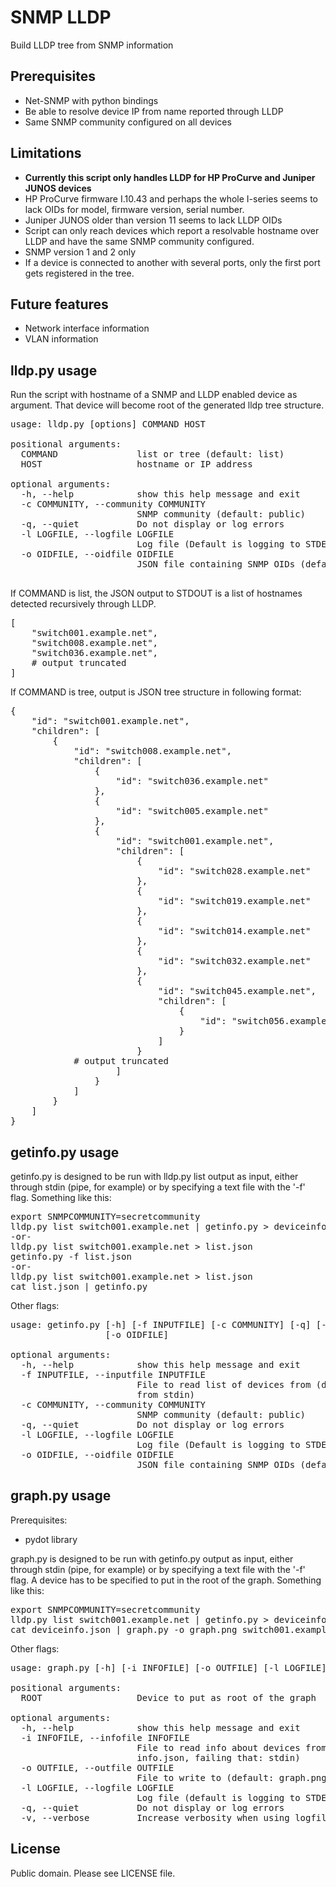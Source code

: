 SNMP LLDP
=========

Build LLDP tree from SNMP information

Prerequisites
-------------
* Net-SNMP with python bindings
* Be able to resolve device IP from name reported through LLDP
* Same SNMP community configured on all devices

Limitations
-----------
* **Currently this script only handles LLDP for HP ProCurve and Juniper JUNOS devices**
* HP ProCurve firmware I.10.43 and perhaps the whole I-series seems to lack OIDs for model, firmware version, serial number.
* Juniper JUNOS older than version 11 seems to lack LLDP OIDs
* Script can only reach devices which report a resolvable hostname over LLDP and have the same SNMP community configured.
* SNMP version 1 and 2 only
* If a device is connected to another with several ports, only the first port gets registered in the tree.

Future features
---------------
* Network interface information
* VLAN information

lldp.py usage
-------------
Run the script with hostname of a SNMP and LLDP enabled device as argument. That device will become root of the generated lldp tree structure.
<pre>
usage: lldp.py [options] COMMAND HOST

positional arguments:
  COMMAND               list or tree (default: list)
  HOST                  hostname or IP address

optional arguments:
  -h, --help            show this help message and exit
  -c COMMUNITY, --community COMMUNITY
                        SNMP community (default: public)
  -q, --quiet           Do not display or log errors
  -l LOGFILE, --logfile LOGFILE
                        Log file (Default is logging to STDERR)
  -o OIDFILE, --oidfile OIDFILE
                        JSON file containing SNMP OIDs (default: oid.json)

</pre>

If COMMAND is list, the JSON output to STDOUT is a list of hostnames detected recursively through LLDP.
<pre>
[
	"switch001.example.net",
	"switch008.example.net",
	"switch036.example.net",
	# output truncated
]
</pre>

If COMMAND is tree, output is JSON tree structure in following format:
<pre>
{
    "id": "switch001.example.net",
    "children": [
        {
            "id": "switch008.example.net",
            "children": [
                {
                    "id": "switch036.example.net"
                },
                {
                    "id": "switch005.example.net"
                },
                {
                    "id": "switch001.example.net",
                    "children": [
                        {
                            "id": "switch028.example.net"
                        },
                        {
                            "id": "switch019.example.net"
                        },
                        {
                            "id": "switch014.example.net"
                        },
                        {
                            "id": "switch032.example.net"
                        },
                        {
                            "id": "switch045.example.net",
                            "children": [
                                {
                                    "id": "switch056.example.net"
                                }
                            ]
                        }
			# output truncated
                    ]
                }
            ]
        }
    ]
}
</pre>

getinfo.py usage
----------------

getinfo.py is designed to be run with lldp.py list output as input, either through stdin (pipe, for example) or by specifying a text file with the '-f' flag. Something like this:
<pre>
export SNMPCOMMUNITY=secretcommunity
lldp.py list switch001.example.net | getinfo.py > deviceinfo.json
-or-
lldp.py list switch001.example.net > list.json
getinfo.py -f list.json
-or-
lldp.py list switch001.example.net > list.json
cat list.json | getinfo.py
</pre>

Other flags:
<pre>
usage: getinfo.py [-h] [-f INPUTFILE] [-c COMMUNITY] [-q] [-l LOGFILE]
                  [-o OIDFILE]

optional arguments:
  -h, --help            show this help message and exit
  -f INPUTFILE, --inputfile INPUTFILE
                        File to read list of devices from (defaults to reading
                        from stdin)
  -c COMMUNITY, --community COMMUNITY
                        SNMP community (default: public)
  -q, --quiet           Do not display or log errors
  -l LOGFILE, --logfile LOGFILE
                        Log file (Default is logging to STDERR)
  -o OIDFILE, --oidfile OIDFILE
                        JSON file containing SNMP OIDs (default: oid.json)
</pre>

graph.py usage
--------------

Prerequisites:
* pydot library

graph.py is designed to be run with getinfo.py output as input, either through stdin (pipe, for example) or by specifying a text file with the '-f' flag. A device has to be specified to put in the root of the graph. Something like this:
<pre>
export SNMPCOMMUNITY=secretcommunity
lldp.py list switch001.example.net | getinfo.py > deviceinfo.json
cat deviceinfo.json | graph.py -o graph.png switch001.example.net
</pre>

Other flags:
<pre>
usage: graph.py [-h] [-i INFOFILE] [-o OUTFILE] [-l LOGFILE] [-q] [-v] ROOT

positional arguments:
  ROOT                  Device to put as root of the graph

optional arguments:
  -h, --help            show this help message and exit
  -i INFOFILE, --infofile INFOFILE
                        File to read info about devices from (default:
                        info.json, failing that: stdin)
  -o OUTFILE, --outfile OUTFILE
                        File to write to (default: graph.png)
  -l LOGFILE, --logfile LOGFILE
                        Log file (default is logging to STDERR)
  -q, --quiet           Do not display or log errors
  -v, --verbose         Increase verbosity when using logfile.
</pre>



License
-------
Public domain. Please see LICENSE file.
